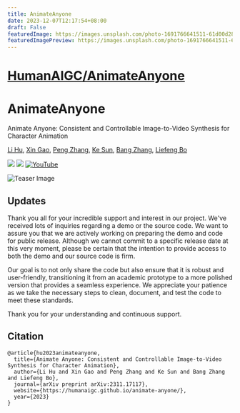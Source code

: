 ```yaml
---
title: AnimateAnyone
date: 2023-12-07T12:17:54+08:00
draft: False
featuredImage: https://images.unsplash.com/photo-1691766641511-61d00d284fef?ixid=M3w0NjAwMjJ8MHwxfHJhbmRvbXx8fHx8fHx8fDE3MDE5MjI1Nzd8&ixlib=rb-4.0.3
featuredImagePreview: https://images.unsplash.com/photo-1691766641511-61d00d284fef?ixid=M3w0NjAwMjJ8MHwxfHJhbmRvbXx8fHx8fHx8fDE3MDE5MjI1Nzd8&ixlib=rb-4.0.3
---
```


# [HumanAIGC/AnimateAnyone](https://github.com/HumanAIGC/AnimateAnyone)

# AnimateAnyone
Animate Anyone: Consistent and Controllable Image-to-Video Synthesis for Character Animation

[Li Hu](https://scholar.google.com/citations?view_op=list_works&hl=zh-CN&user=Arz3iGUAAAAJ&gmla=AJsN-F72u4R_vwVl2Jc0Sy_qIYuSwExx8ilpfrd-w5Yfi5FYFP_WhbJtHbAK_c5w-3KNBgTRjWiTvEFLtJSV5ryd1JuNVQdMVDMuSJS5dfn7NWbZQQpGGyyxlrfoq6cv6S_23QTSUWWY), 
[Xin Gao](https://scholar.google.com/citations?user=cze1sXQAAAAJ&hl=en), 
[Peng Zhang](https://scholar.google.com/citations?user=QTgxKmkAAAAJ&hl=zh-CN),
[Ke Sun](https://dblp.org/pid/69/476-9.html), 
[Bang Zhang](https://dblp.org/pid/11/4046.html),
[Liefeng Bo](https://scholar.google.com/citations?user=FJwtMf0AAAAJ&hl=zh-CN)

<a href='https://humanaigc.github.io/animate-anyone/'><img src='https://img.shields.io/badge/Project-Page-Green'></a> <a href='https://arxiv.org/pdf/2311.17117.pdf'><img src='https://img.shields.io/badge/Paper-Arxiv-red'></a> [![YouTube](https://badges.aleen42.com/src/youtube.svg)](https://www.youtube.com/watch?v=8PCn5hLKNu4)

![Teaser Image](docs/video_t1.png "Teaser")

## Updates
Thank you all for your incredible support and interest in our project. We've received lots of  inquiries regarding  a demo or the source code. We want to assure you that we are actively working on preparing the demo and code for public release.  Although we cannot commit to a specific release date at this very moment, please be certain that the intention to provide access to both the demo and our source code is firm. 

Our goal is to not only share the code but also ensure that it is robust and user-friendly, transitioning it from an academic prototype to a more polished version that provides a seamless experience. We appreciate your patience as we take the necessary steps to clean, document, and test the code to meet these standards.  

Thank you for your understanding and continuous support.  

## Citation	

```
@article{hu2023animateanyone,
  title={Animate Anyone: Consistent and Controllable Image-to-Video Synthesis for Character Animation},
  author={Li Hu and Xin Gao and Peng Zhang and Ke Sun and Bang Zhang and Liefeng Bo},
  journal={arXiv preprint arXiv:2311.17117},
  website={https://humanaigc.github.io/animate-anyone/},
  year={2023}
}
```
